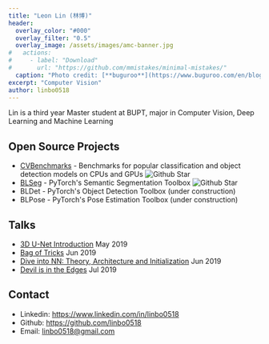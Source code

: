 ```yaml
---
title: "Leon Lin (林博)"
header:
  overlay_color: "#000"
  overlay_filter: "0.5"
  overlay_image: /assets/images/amc-banner.jpg
#   actions:
#     - label: "Download"
#       url: "https://github.com/mmistakes/minimal-mistakes/"
  caption: "Photo credit: [**buguroo**](https://www.buguroo.com/en/blog/topic/ai)"
excerpt: "Computer Vision"
author: linbo0518
---
```


Lin is a third year Master student at BUPT, major in Computer Vision, Deep Learning and Machine Learning

## Open Source Projects

- [CVBenchmarks](https://github.com/linbo0518/CVBenchmarks) - Benchmarks for popular classification and object detection models on CPUs and GPUs ![Github Star](https://img.shields.io/github/stars/linbo0518/cvbenchmarks.svg?style=social)
- [BLSeg](https://github.com/linbo0518/BLSeg/) - PyTorch's Semantic Segmentation Toolbox ![Github Star](https://img.shields.io/github/stars/linbo0518/blseg.svg?style=social)
- BLDet - PyTorch's Object Detection Toolbox (under construction) 
- BLPose - PyTorch's Pose Estimation Toolbox (under construction)

## Talks

- [3D U-Net Introduction](https://docs.google.com/presentation/d/1V-SApGwnHwWw40PjEMIuxI_LMiH4kvdef4yp4p6pd64/edit?usp=sharing) May 2019
- [Bag of Tricks](https://docs.google.com/presentation/d/1O2ZXIbnGJ-dc6mq8KPGuqx9BBHZuYF5LRtt6DjebqyM/edit?usp=sharing) Jun 2019
- [Dive into NN: Theory, Architecture and Initialization](https://docs.google.com/presentation/d/1cQqC3SRYlZypvQFtG7pvkBzYK1hMgu8HjwO5qvlX48Q/edit?usp=sharing) Jun 2019
- [Devil is in the Edges](https://docs.google.com/presentation/d/1wQe96rglNLh6tsU-b6BFBGvqfLO5DFaSFoHkhyjQliA/edit?usp=sharing) Jul 2019

## Contact

- Linkedin: <https://www.linkedin.com/in/linbo0518>
- Github: <https://github.com/linbo0518>
- Email: <linbo0518@gmail.com>
